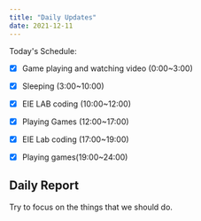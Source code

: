 ```yaml
---
title: "Daily Updates"
date: 2021-12-11
---
```




Today's Schedule:

- [x] Game playing and watching video (0:00~3:00)
- [x] Sleeping (3:00~10:00)
- [x] EIE LAB coding (10:00~12:00)
- [x] Playing Games (12:00~17:00)
- [x] EIE Lab coding (17:00~19:00)
- [x] Playing games(19:00~24:00)



## Daily Report

Try to focus on the things that we should do.
